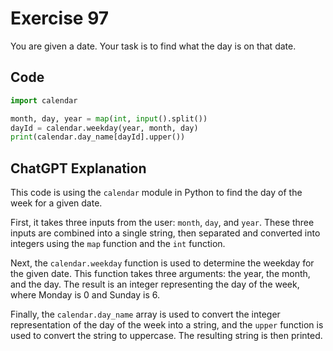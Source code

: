 # Exercise 97
You are given a date. Your task is to find what the day is on that date.

## Code
```python
import calendar

month, day, year = map(int, input().split())
dayId = calendar.weekday(year, month, day)
print(calendar.day_name[dayId].upper())

```

## ChatGPT Explanation
This code is using the `calendar` module in Python to find the day of the week for a given date.

First, it takes three inputs from the user: `month`, `day`, and `year`. These three inputs are combined into a single string, then separated and converted into integers using the `map` function and the `int` function.

Next, the `calendar.weekday` function is used to determine the weekday for the given date. This function takes three arguments: the year, the month, and the day. The result is an integer representing the day of the week, where Monday is 0 and Sunday is 6.

Finally, the `calendar.day_name` array is used to convert the integer representation of the day of the week into a string, and the `upper` function is used to convert the string to uppercase. The resulting string is then printed.